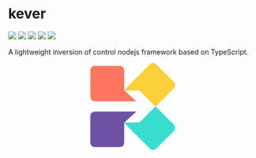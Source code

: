 # kever

[![](https://img.shields.io/travis/keverjs/kever/master)](https://travis-ci.org/keverjs/kever)
![](https://img.shields.io/npm/v/@kever/core)
![](https://img.shields.io/github/languages/code-size/keverjs/kever)
![](https://img.shields.io/npm/l/keverjs/kever)
![](https://img.shields.io/npm/dm/@kever/core)

A lightweight inversion of control nodejs framework based on TypeScript.

<div align=center>
  <img src="./public/logo.png"/>
</div>

